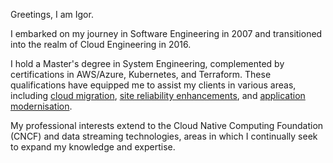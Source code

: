 Greetings, I am Igor. 

I embarked on my journey in Software Engineering in 2007 and transitioned into the realm of Cloud Engineering in 2016. 

I hold a Master's degree in System Engineering, complemented by certifications in AWS/Azure, Kubernetes, and Terraform. These qualifications have equipped me to assist my clients in various areas, including [cloud migration](), [site reliability enhancements](), and [application modernisation]().

My professional interests extend to the Cloud Native Computing Foundation (CNCF) and data streaming technologies, areas in which I continually seek to expand my knowledge and expertise.

<!--

- <a href="Igor_Budasov_CV.pdf">Download CV</a>
- <a href="https://cal.com/igor-f9isjp/15min">Book a Call</a>
- <a href="https://github.com/ibudasov">View on GitHub</a>

-->

